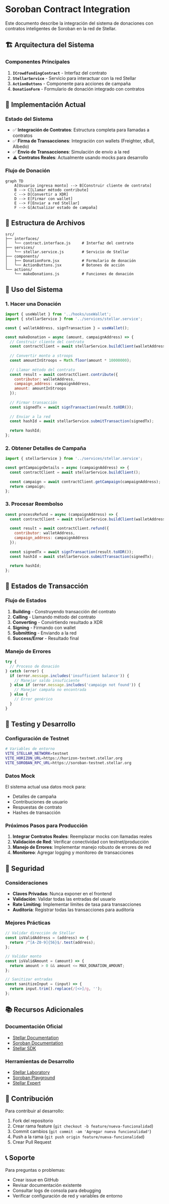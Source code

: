 # Soroban Contract Integration

Este documento describe la integración del sistema de donaciones con contratos inteligentes de Soroban en la red de Stellar.

## 🏗️ Arquitectura del Sistema

### Componentes Principales

1. **`ICrowdfundingContract`** - Interfaz del contrato
2. **`StellarService`** - Servicio para interactuar con la red Stellar
3. **`ActionButtons`** - Componente para acciones de campaña
4. **`DonationForm`** - Formulario de donación integrado con contratos

## 🔧 Implementación Actual

### Estado del Sistema

- ✅ **Integración de Contratos**: Estructura completa para llamadas a contratos
- ✅ **Firma de Transacciones**: Integración con wallets (Freighter, xBull, Albedo)
- ✅ **Envío de Transacciones**: Simulación de envío a la red
- ⚠️ **Contratos Reales**: Actualmente usando mocks para desarrollo

### Flujo de Donación

```mermaid
graph TD
    A[Usuario ingresa monto] --> B[Construir cliente de contrato]
    B --> C[Llamar método contribute]
    C --> D[Convertir a XDR]
    D --> E[Firmar con wallet]
    E --> F[Enviar a red Stellar]
    F --> G[Actualizar estado de campaña]
```

## 📁 Estructura de Archivos

```
src/
├── interfaces/
│   └── contract.interface.js     # Interfaz del contrato
├── services/
│   └── stellar.service.js        # Servicio de Stellar
├── components/
│   ├── DonationForm.jsx          # Formulario de donación
│   └── ActionButtons.jsx         # Botones de acción
└── actions/
    └── makeDonations.js          # Funciones de donación
```

## 🚀 Uso del Sistema

### 1. Hacer una Donación

```javascript
import { useWallet } from '../hooks/useWallet';
import { stellarService } from '../services/stellar.service';

const { walletAddress, signTransaction } = useWallet();

const makeDonation = async (amount, campaignAddress) => {
  // Construir cliente del contrato
  const contractClient = await stellarService.buildClient(walletAddress);
  
  // Convertir monto a stroops
  const amountInStroops = Math.floor(amount * 10000000);
  
  // Llamar método del contrato
  const result = await contractClient.contribute({
    contributor: walletAddress,
    campaign_address: campaignAddress,
    amount: amountInStroops
  });
  
  // Firmar transacción
  const signedTx = await signTransaction(result.toXDR());
  
  // Enviar a la red
  const hashId = await stellarService.submitTransaction(signedTx);
  
  return hashId;
};
```

### 2. Obtener Detalles de Campaña

```javascript
import { stellarService } from '../services/stellar.service';

const getCampaignDetails = async (campaignAddress) => {
  const contractClient = await stellarService.buildClient();
  
  const campaign = await contractClient.getCampaign(campaignAddress);
  return campaign;
};
```

### 3. Procesar Reembolso

```javascript
const processRefund = async (campaignAddress) => {
  const contractClient = await stellarService.buildClient(walletAddress);
  
  const result = await contractClient.refund({
    contributor: walletAddress,
    campaign_address: campaignAddress
  });
  
  const signedTx = await signTransaction(result.toXDR());
  const hashId = await stellarService.submitTransaction(signedTx);
  
  return hashId;
};
```

## 🔄 Estados de Transacción

### Flujo de Estados

1. **Building** - Construyendo transacción del contrato
2. **Calling** - Llamando método del contrato
3. **Converting** - Convirtiendo resultado a XDR
4. **Signing** - Firmando con wallet
5. **Submitting** - Enviando a la red
6. **Success/Error** - Resultado final

### Manejo de Errores

```javascript
try {
  // Proceso de donación
} catch (error) {
  if (error.message.includes('insufficient balance')) {
    // Manejar saldo insuficiente
  } else if (error.message.includes('campaign not found')) {
    // Manejar campaña no encontrada
  } else {
    // Error genérico
  }
}
```

## 🧪 Testing y Desarrollo

### Configuración de Testnet

```bash
# Variables de entorno
VITE_STELLAR_NETWORK=testnet
VITE_HORIZON_URL=https://horizon-testnet.stellar.org
VITE_SOROBAN_RPC_URL=https://soroban-testnet.stellar.org
```

### Datos Mock

El sistema actual usa datos mock para:
- Detalles de campaña
- Contribuciones de usuario
- Respuestas de contrato
- Hashes de transacción

### Próximos Pasos para Producción

1. **Integrar Contratos Reales**: Reemplazar mocks con llamadas reales
2. **Validación de Red**: Verificar conectividad con testnet/producción
3. **Manejo de Errores**: Implementar manejo robusto de errores de red
4. **Monitoreo**: Agregar logging y monitoreo de transacciones

## 🔐 Seguridad

### Consideraciones

- **Claves Privadas**: Nunca exponer en el frontend
- **Validación**: Validar todas las entradas del usuario
- **Rate Limiting**: Implementar límites de tasa para transacciones
- **Auditoría**: Registrar todas las transacciones para auditoría

### Mejores Prácticas

```javascript
// Validar dirección de Stellar
const isValidAddress = (address) => {
  return /^[A-Z0-9]{56}$/.test(address);
};

// Validar monto
const isValidAmount = (amount) => {
  return amount > 0 && amount <= MAX_DONATION_AMOUNT;
};

// Sanitizar entradas
const sanitizeInput = (input) => {
  return input.trim().replace(/[<>]/g, '');
};
```

## 📚 Recursos Adicionales

### Documentación Oficial

- [Stellar Documentation](https://developers.stellar.org/)
- [Soroban Documentation](https://soroban.stellar.org/)
- [Stellar SDK](https://github.com/stellar/js-stellar-sdk)

### Herramientas de Desarrollo

- [Stellar Laboratory](https://laboratory.stellar.org/)
- [Soroban Playground](https://playground.soroban.stellar.org/)
- [Stellar Expert](https://stellar.expert/)

## 🤝 Contribución

Para contribuir al desarrollo:

1. Fork del repositorio
2. Crear rama feature (`git checkout -b feature/nueva-funcionalidad`)
3. Commit cambios (`git commit -am 'Agregar nueva funcionalidad'`)
4. Push a la rama (`git push origin feature/nueva-funcionalidad`)
5. Crear Pull Request

## 📞 Soporte

Para preguntas o problemas:

- Crear issue en GitHub
- Revisar documentación existente
- Consultar logs de consola para debugging
- Verificar configuración de red y variables de entorno 